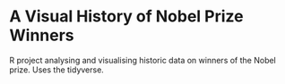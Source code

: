  # A Visual History of Nobel Prize Winners

R project analysing and visualising historic data on winners of the Nobel prize. Uses the tidyverse.
